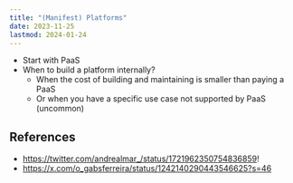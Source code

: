 ```yaml
---
title: "(Manifest) Platforms"
date: 2023-11-25
lastmod: 2024-01-24
---
```

- Start with PaaS
- When to build a platform internally?
	- When the cost of building and maintaining is smaller than paying a PaaS
	- Or when you have a specific use case not supported by PaaS (uncommon)
## References
- https://twitter.com/andrealmar_/status/1721962350754836859!
- https://x.com/o_gabsferreira/status/1242140290443546625?s=46